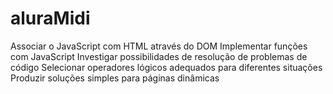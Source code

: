 # aluraMidi
Associar o JavaScript com HTML através do DOM
Implementar funções com JavaScript
Investigar possibilidades de resolução de problemas de código
Selecionar operadores lógicos adequados para diferentes situações
Produzir soluções simples para páginas dinâmicas

